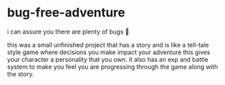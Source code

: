 # bug-free-adventure
i can assure you there are plenty of bugs 🐞

this was a small unfinished project that has a story and is like a tell-tale style game where decisions you make impact your adventure
this gives your character a personality that you own.
it also has an exp and battle system to make you feel you are progressing through the game along with the story.
